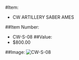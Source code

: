 #Item:
* CW ARTILLERY SABER AMES



##Item Number:
* CW-S-08
##Value:
* $800.00

##Image:
![CW-S-08](../../Images/CW-S-08.jpg)


